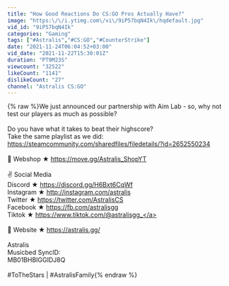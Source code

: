 ```yaml
---
title: "How Good Reactions Do CS:GO Pros Actually Have?"
image: "https:\/\/i.ytimg.com\/vi\/9iP57bqN4Ik\/hqdefault.jpg"
vid_id: "9iP57bqN4Ik"
categories: "Gaming"
tags: ["#Astralis","#CS:GO","#CounterStrike"]
date: "2021-11-24T06:04:52+03:00"
vid_date: "2021-11-22T15:30:01Z"
duration: "PT9M23S"
viewcount: "32522"
likeCount: "1141"
dislikeCount: "27"
channel: "Astralis CS:GO"
---
```

{% raw %}We just announced our partnership with Aim Lab - so, why not test our players as much as possible? <br /><br />Do you have what it takes to beat their highscore?<br />Take the same playlist as we did:<br /><a rel="nofollow" target="blank" href="https://steamcommunity.com/sharedfiles/filedetails/?id=2652550234">https://steamcommunity.com/sharedfiles/filedetails/?id=2652550234</a><br /><br />🎁  Webshop ★ <a rel="nofollow" target="blank" href="https://move.gg/Astralis_ShopYT">https://move.gg/Astralis_ShopYT</a><br /><br />✌ Social Media <br />Discord ★ <a rel="nofollow" target="blank" href="https://discord.gg/H6Bxt6CqWf">https://discord.gg/H6Bxt6CqWf</a><br />Instagram ★ <a rel="nofollow" target="blank" href="http://instagram.com/astralis">http://instagram.com/astralis</a> <br />Twitter ★ <a rel="nofollow" target="blank" href="https://twitter.com/AstralisCS">https://twitter.com/AstralisCS</a><br />Facebook ★ <a rel="nofollow" target="blank" href="https://fb.com/astralisgg">https://fb.com/astralisgg</a> <br />Tiktok ★ <a rel="nofollow" target="blank" href="https://www.tiktok.com/@astralisgg_">https://www.tiktok.com/@astralisgg_</a> <br /><br />🚀  Website ★ <a rel="nofollow" target="blank" href="https://astralis.gg/">https://astralis.gg/</a> <br /><br />Astralis<br />Musicbed SyncID:<br />MB01BHBIGGIDJ8Q <br /><br />#ToTheStars | #AstralisFamily{% endraw %}
